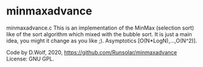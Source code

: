 # minmaxadvance
minmaxadvance.c
This is an implementation of the MinMax (selection sort) like of the sort algorithm which mixed with the bubble sort. 
It is just a main idea, you might it change as you like ;).
Asymptotics [O(N*LogN),...,O(N^2)]. 

Code by D.Wolf, 2020, https://github.com/Runsolar/minmaxadvance
License: GNU GPL.
